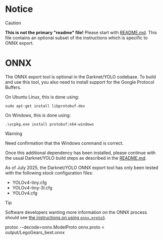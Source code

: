 # Notice

> [!CAUTION]
> **This is not the primary "readme" file!**  Please start with [README.md](README.md#Building).  This file contains an optional subset of the instructions which is specific to ONNX export.

# ONNX

The ONNX export tool is optional in the Darknet/YOLO codebase.  To build and use this tool, you also need to install support for the Google Protocol Buffers.

On Ubuntu Linux, this is done using:

    sudo apt-get install libprotobuf-dev

On Windows, this is done using:

    .\vcpkg.exe install protobuf:x64-windows

> [!WARNING]
> Need confirmation that the Windows command is correct.

Once this additional dependency has been installed, please continue with the usual Darknet/YOLO build steps as described in the [README.md](README.md#Building).

As of July 2025, the Darknet/YOLO ONNX export tool has only been tested with the following *stock* configuration files:

- YOLOv4-tiny.cfg
- YOLOv4-tiny-3l.cfg
- YOLOv4.cfg

> [!TIP]
> Software developers wanting more information on the ONNX process should see [the instructions on using `onnx.proto3`](src-onnx/onnx.proto3.pb.txt).



protoc --decode=onnx.ModelProto onnx.proto < output/LegoGears_best.onnx
